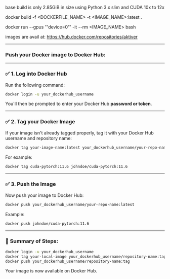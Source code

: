 base build is only 2.85GiB in size using Python 3.x slim and CUDA 10x to 12x

docker build -f <DOCKERFILE_NAME> -t <IMAGE_NAME>:latest .

docker run --gpus '"device=0"' -it --rm  <IMAGE_NAME> bash


images are avail at: https://hub.docker.com/repositories/aktiver

----------------------------------------------------------------

### Push your Docker image to Docker Hub:

---

### ✅ **1. Log into Docker Hub**

Run the following command:

```bash
docker login -u your_dockerhub_username
```

You'll then be prompted to enter your Docker Hub **password or token**.

---

### ✅ **2. Tag your Docker Image**

If your image isn't already tagged properly, tag it with your Docker Hub username and repository name:

```bash
docker tag your-image-name:latest your_dockerhub_username/your-repo-name:latest
```

For example:

```bash
docker tag cuda-pytorch:11.6 johndoe/cuda-pytorch:11.6
```

---

### ✅ **3. Push the Image**

Now push your image to Docker Hub:

```bash
docker push your_dockerhub_username/your-repo-name:latest
```

Example:

```bash
docker push johndoe/cuda-pytorch:11.6
```

---

### 🎯 **Summary of Steps:**

```bash
docker login -u your_dockerhub_username
docker tag your-local-image your_dockerhub_username/repository-name:tag
docker push your_dockerhub_username/repository-name:tag
```

Your image is now available on Docker Hub.
